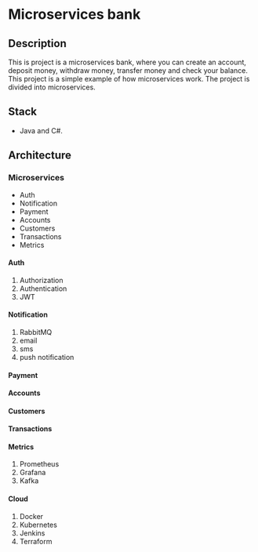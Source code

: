 # Microservices bank
## Description
This is project is a microservices bank, where you can create an account, deposit money, withdraw money, transfer money and check your balance. This project is a simple example of how microservices work. The project is divided into microservices.

## Stack
- Java and C#.

## Architecture
### Microservices
- Auth
- Notification
- Payment
- Accounts
- Customers
- Transactions 
- Metrics

#### Auth
1. Authorization
2. Authentication
3. JWT
#### Notification
1. RabbitMQ
2. email
3. sms
4. push notification
#### Payment
#### Accounts
#### Customers
#### Transactions
#### Metrics
1. Prometheus
2. Grafana
3. Kafka
#### Cloud
1. Docker
2. Kubernetes
3. Jenkins
4. Terraform